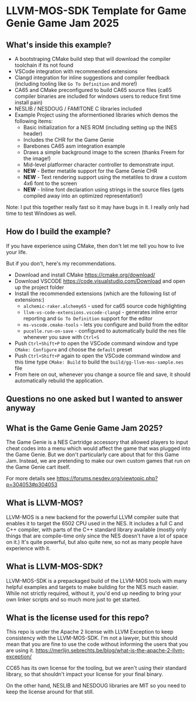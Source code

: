 # LLVM-MOS-SDK Template for Game Genie Game Jam 2025

## What's inside this example?

* A bootstraping CMake build step that will download the compiler toolchain if its not found
* VSCode integration with recommended extensions
* Clangd integration for inline suggestions and compiler feedback (including tooling like `Go To Definition` and more!)
* CA65 and CMake preconfigured to build CA65 source files (ca65 compiler binaries are included for windows users to reduce first time install pain)
* NESLIB / NESDOUG / FAMITONE C libraries included
* Example Project using the aformentioned libraries which demos the following items:
  * Basic initialization for a NES ROM (including setting up the INES header)
  * Includes the CHR for the Game Genie
  * Barebones CA65 asm integration example
  * Draws a simple background image to the screen (thanks Freem for the image!)
  * Mid-level platformer character controller to demonstrate input.
  * **NEW** - Better metatile support for the Game Genie CHR
  * **NEW** - Text rendering support using the metatiles to draw a custom 4x6 font to the screen
  * **NEW** - Inline font declaration using strings in the source files (gets compiled away into an optimized representation!)

Note: I put this together really fast so it may have bugs in it. I really only had time to test Windows as well.

## How do I build the example?

If you have experience using CMake, then don't let me tell you how to live your life.

But if you don't, here's my recommendations.

* Download and install CMake <https://cmake.org/download/>
* Download VSCODE <https://code.visualstudio.com/Download> and open up the project folder
* Install the recommended extensions (which are the following list of extensions:)
  * `alchemic-raker.alchemy65` - used for ca65 source code highlighting
  * `llvm-vs-code-extensions.vscode-clangd` - generates inline error reporting and `Go To Definition` support for the editor
  * `ms-vscode.cmake-tools` - lets you configure and build from the editor
  * `pucelle.run-on-save` - configured to automatically build the nes file whenever you save with `Ctrl+S`
* Push `Ctrl+Shift+P` to open the VSCode command window and type `CMake: Configure` and choose the `default` preset
* Push `Ctrl+Shift+P` again to open the VSCode command window and this time type `CMake: Build` to build the `build/gg-llvm-mos-sample.nes` file
* From here on out, whenever you change a source file and save, it should automatically rebuild the application.

## Questions no one asked but I wanted to answer anyway

## What is the Game Genie Game Jam 2025?

The Game Genie is a NES Cartridge accessory that allowed players to input cheat codes into a menu
which would affect the game that was plugged into the Game Genie.
But we don't particularly care about that for this Game Jam.
Instead, we are pretending to make our own custom games that run *on* the Game Genie cart itself.

For more details see <https://forums.nesdev.org/viewtopic.php?p=304053#p304053>

## What is LLVM-MOS?

LLVM-MOS is a new backend for the powerful LLVM compiler suite that enables it to target the 6502 CPU
used in the NES.
It includes a full C and C++ compiler, with parts of the C++ standard library available (mostly only
things that are compile-time only since the NES doesn't have a lot of space on it.)
It's quite powerful, but also quite new, so not as many people have experience with it.

## What is LLVM-MOS-SDK?

LLVM-MOS-SDK is a prepackaged build of the LLVM-MOS tools with many helpful examples and targets to make
building for the NES much easier.
While not strictly required, without it, you'd end up needing to bring your own linker scripts and so much more
just to get started.

## What is the license used for this repo?

This repo is under the Apache 2 license with LLVM Exception to keep consistency with the LLVM-MOS-SDK.
I'm not a lawyer, but this should mean that you are fine to use the code without
informing the users that you are using it. <https://merlijn.sebrechts.be/blog/what-is-the-apache-2-llvm-exception/>

CC65 has its own license for the tooling, but we aren't using their standard library, so that shouldn't impact your
license for your final binary.

On the other hand, NESLIB and NESDOUG libraries are MIT so you need to keep the license
around for that still.
